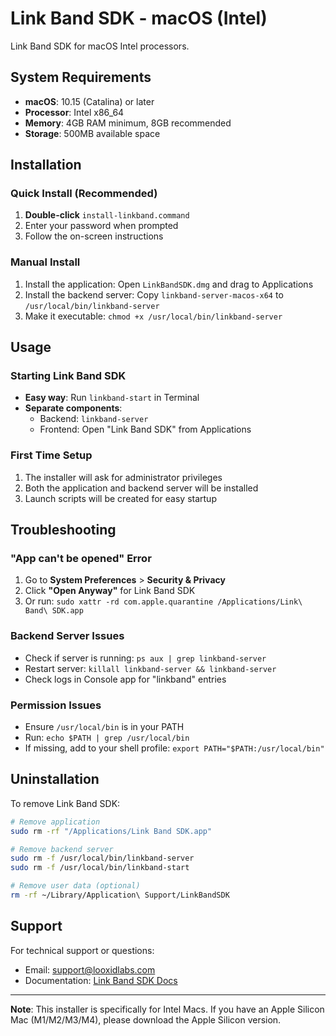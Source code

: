 # Link Band SDK - macOS (Intel)

Link Band SDK for macOS Intel processors.

## System Requirements

- **macOS**: 10.15 (Catalina) or later
- **Processor**: Intel x86_64
- **Memory**: 4GB RAM minimum, 8GB recommended
- **Storage**: 500MB available space

## Installation

### Quick Install (Recommended)
1. **Double-click** `install-linkband.command`
2. Enter your password when prompted
3. Follow the on-screen instructions

### Manual Install
1. Install the application: Open `LinkBandSDK.dmg` and drag to Applications
2. Install the backend server: Copy `linkband-server-macos-x64` to `/usr/local/bin/linkband-server`
3. Make it executable: `chmod +x /usr/local/bin/linkband-server`

## Usage

### Starting Link Band SDK
- **Easy way**: Run `linkband-start` in Terminal
- **Separate components**:
  - Backend: `linkband-server`
  - Frontend: Open "Link Band SDK" from Applications

### First Time Setup
1. The installer will ask for administrator privileges
2. Both the application and backend server will be installed
3. Launch scripts will be created for easy startup

## Troubleshooting

### "App can't be opened" Error
1. Go to **System Preferences** > **Security & Privacy**
2. Click **"Open Anyway"** for Link Band SDK
3. Or run: `sudo xattr -rd com.apple.quarantine /Applications/Link\ Band\ SDK.app`

### Backend Server Issues
- Check if server is running: `ps aux | grep linkband-server`
- Restart server: `killall linkband-server && linkband-server`
- Check logs in Console app for "linkband" entries

### Permission Issues
- Ensure `/usr/local/bin` is in your PATH
- Run: `echo $PATH | grep /usr/local/bin`
- If missing, add to your shell profile: `export PATH="$PATH:/usr/local/bin"`

## Uninstallation

To remove Link Band SDK:
```bash
# Remove application
sudo rm -rf "/Applications/Link Band SDK.app"

# Remove backend server
sudo rm -f /usr/local/bin/linkband-server
sudo rm -f /usr/local/bin/linkband-start

# Remove user data (optional)
rm -rf ~/Library/Application\ Support/LinkBandSDK
```

## Support

For technical support or questions:
- Email: support@looxidlabs.com
- Documentation: [Link Band SDK Docs](https://docs.looxidlabs.com)

---
**Note**: This installer is specifically for Intel Macs. If you have an Apple Silicon Mac (M1/M2/M3/M4), please download the Apple Silicon version. 